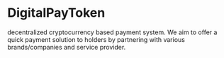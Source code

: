 # DigitalPayToken
decentralized cryptocurrency based payment system. We aim to offer a quick payment solution to holders by partnering with various brands/companies and service provider.
